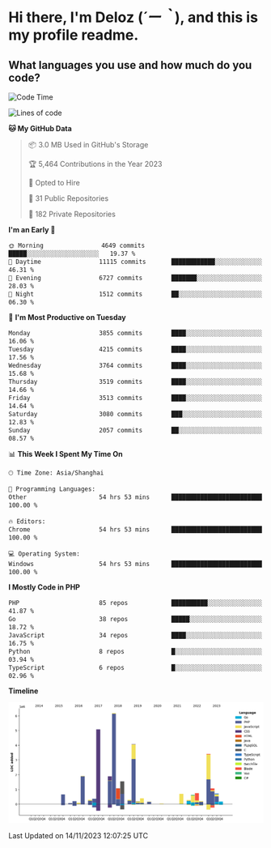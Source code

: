 # **Hi there, I'm Deloz (*´ー｀*), and this is my profile readme.**

## **What languages you use and how much do you code?**

<!--START_SECTION:waka-->
![Code Time](http://img.shields.io/badge/Code%20Time-2%2C791%20hrs%2058%20mins-blue)

![Lines of code](https://img.shields.io/badge/From%20Hello%20World%20I%27ve%20Written-32.3%20million%20lines%20of%20code-blue)

**🐱 My GitHub Data** 

> 📦 3.0 MB Used in GitHub's Storage 
 > 
> 🏆 5,464 Contributions in the Year 2023
 > 
> 💼 Opted to Hire
 > 
> 📜 31 Public Repositories 
 > 
> 🔑 182 Private Repositories 
 > 
**I'm an Early 🐤** 

```text
🌞 Morning                4649 commits        █████░░░░░░░░░░░░░░░░░░░░   19.37 % 
🌆 Daytime                11115 commits       ████████████░░░░░░░░░░░░░   46.31 % 
🌃 Evening                6727 commits        ███████░░░░░░░░░░░░░░░░░░   28.03 % 
🌙 Night                  1512 commits        ██░░░░░░░░░░░░░░░░░░░░░░░   06.30 % 
```
📅 **I'm Most Productive on Tuesday** 

```text
Monday                   3855 commits        ████░░░░░░░░░░░░░░░░░░░░░   16.06 % 
Tuesday                  4215 commits        ████░░░░░░░░░░░░░░░░░░░░░   17.56 % 
Wednesday                3764 commits        ████░░░░░░░░░░░░░░░░░░░░░   15.68 % 
Thursday                 3519 commits        ████░░░░░░░░░░░░░░░░░░░░░   14.66 % 
Friday                   3513 commits        ████░░░░░░░░░░░░░░░░░░░░░   14.64 % 
Saturday                 3080 commits        ███░░░░░░░░░░░░░░░░░░░░░░   12.83 % 
Sunday                   2057 commits        ██░░░░░░░░░░░░░░░░░░░░░░░   08.57 % 
```


📊 **This Week I Spent My Time On** 

```text
🕑︎ Time Zone: Asia/Shanghai

💬 Programming Languages: 
Other                    54 hrs 53 mins      █████████████████████████   100.00 % 

🔥 Editors: 
Chrome                   54 hrs 53 mins      █████████████████████████   100.00 % 

💻 Operating System: 
Windows                  54 hrs 53 mins      █████████████████████████   100.00 % 
```

**I Mostly Code in PHP** 

```text
PHP                      85 repos            ██████████░░░░░░░░░░░░░░░   41.87 % 
Go                       38 repos            █████░░░░░░░░░░░░░░░░░░░░   18.72 % 
JavaScript               34 repos            ████░░░░░░░░░░░░░░░░░░░░░   16.75 % 
Python                   8 repos             █░░░░░░░░░░░░░░░░░░░░░░░░   03.94 % 
TypeScript               6 repos             █░░░░░░░░░░░░░░░░░░░░░░░░   02.96 % 
```



**Timeline**

![Lines of Code chart](https://raw.githubusercontent.com/deloz/deloz/main/assets/bar_graph.png)


 Last Updated on 14/11/2023 12:07:25 UTC
<!--END_SECTION:waka-->
